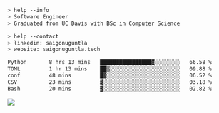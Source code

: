 ```bash
> help --info
> Software Engineer
> Graduated from UC Davis with BSc in Computer Science
```

```bash
> help --contact
> linkedin: saigonuguntla
> website: saigonuguntla.tech
```

<!--START_SECTION:waka-->

```txt
Python       8 hrs 13 mins   ████████████████▓░░░░░░░░   66.58 %
TOML         1 hr 13 mins    ██▒░░░░░░░░░░░░░░░░░░░░░░   09.88 %
conf         48 mins         █▓░░░░░░░░░░░░░░░░░░░░░░░   06.52 %
CSV          23 mins         ▓░░░░░░░░░░░░░░░░░░░░░░░░   03.18 %
Bash         20 mins         ▓░░░░░░░░░░░░░░░░░░░░░░░░   02.82 %
```

<!--END_SECTION:waka-->

![](https://komarev.com/ghpvc/?username=saigonu&color=6A8AFF)
